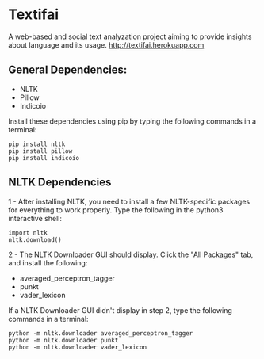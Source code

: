 # Textifai
A web-based and social text analyzation project aiming to provide insights about language and its usage. 
http://textifai.herokuapp.com

## General Dependencies: 
- NLTK
- Pillow
- Indicoio 

Install these dependencies using pip by typing the following commands in a terminal: 
```
pip install nltk 
pip install pillow
pip install indicoio 
```

## NLTK Dependencies 
1 - After installing NLTK, you need to install a few NLTK-specific packages for everything to work properly. 
Type the following in the python3 interactive shell: 
```
import nltk 
nltk.download() 
```
2 - The NLTK Downloader GUI should display. Click the "All Packages" tab, and install the following:  
- averaged_perceptron_tagger
- punkt 
- vader_lexicon

If a NLTK Downloader GUI didn't display in step 2, type the following commands in a terminal: 
``` 
python -m nltk.downloader averaged_perceptron_tagger
python -m nltk.downloader punkt
python -m nltk.downloader vader_lexicon
```

